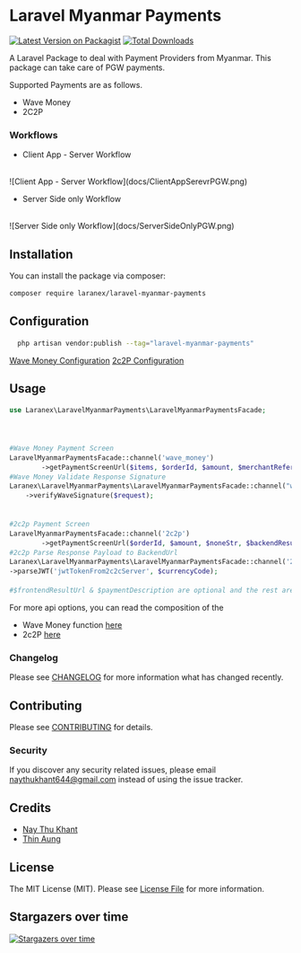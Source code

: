 # Laravel Myanmar Payments

[![Latest Version on Packagist](https://img.shields.io/packagist/v/Laranex/laravel-myanmar-payments.svg?style=flat-square)](https://packagist.org/packages/Laranex/laravel-myanmar-payments)
[![Total Downloads](https://img.shields.io/packagist/dt/Laranex/laravel-myanmar-payments.svg?style=flat-square)](https://packagist.org/packages/Laranex/laravel-myanmar-payments)

A Laravel Package to deal with Payment Providers from Myanmar. This package can take care of PGW payments.

Supported Payments are as follows.

- Wave Money
- 2C2P

### Workflows
- Client App - Server Workflow
<br>
![Client App - Server Workflow](docs/ClientAppSerevrPGW.png)


- Server Side only Workflow
<br>
![Server Side only Workflow](docs/ServerSideOnlyPGW.png)

## Installation

You can install the package via composer:

```bash
composer require laranex/laravel-myanmar-payments
```

## Configuration

```bash
  php artisan vendor:publish --tag="laravel-myanmar-payments"
```

[Wave Money Configuration](https://github.com/DigitalMoneyMyanmar/wppg-documentation#23-environment)
[2c2P Configuration](https://developer.2c2p.com/docs/redirect-api-integrate-with-payment)

## Usage

```php
use Laranex\LaravelMyanmarPayments\LaravelMyanmarPaymentsFacade;



#Wave Money Payment Screen
LaravelMyanmarPaymentsFacade::channel('wave_money')
        ->getPaymentScreenUrl($items, $orderId, $amount, $merchantReferenceId, $backendResultUrl, $frontendResultUrl, $paymentDescription);
#Wave Money Validate Response Signature
Laranex\LaravelMyanmarPayments\LaravelMyanmarPaymentsFacade::channel("wave_money")
    ->verifyWaveSignature($request);   
   
      
#2c2p Payment Screen
LaravelMyanmarPaymentsFacade::channel('2c2p')
        ->getPaymentScreenUrl($orderId, $amount, $noneStr, $backendResultUrl,$currencyCode, $frontendResultUrl, $paymentDescription, $userDefined)
#2c2p Parse Response Payload to BackendUrl
Laranex\LaravelMyanmarPayments\LaravelMyanmarPaymentsFacade::channel('2c2p')
->parseJWT('jwtTokenFrom2c2cServer', $currencyCode);

#$frontendResultUrl & $paymentDescription are optional and the rest are mandatory.
```

For more api options, you can read the composition of the
- Wave Money function [here](src/WaveMoney.php)
- 2c2P [here](src/TwoCTwoP.php)

### Changelog

Please see [CHANGELOG](CHANGELOG.md) for more information what has changed recently.

## Contributing

Please see [CONTRIBUTING](CONTRIBUTING.md) for details.

### Security

If you discover any security related issues, please email naythukhant644@gmail.com instead of using the issue tracker.

## Credits

- [Nay Thu Khant](https://github.com/naythukhant)
- [Thin Aung](https://github.com/makgsoewar)


## License

The MIT License (MIT). Please see [License File](LICENSE.md) for more information.


## Stargazers over time
[![Stargazers over time](https://starchart.cc/laranex/laravel-myanmar-payments.svg)](https://starchart.cc/laranex/laravel-myanmar-payments)

